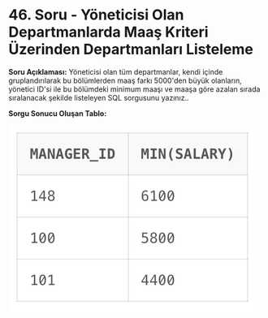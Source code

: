 # 46. Soru - Yöneticisi Olan Departmanlarda Maaş Kriteri Üzerinden Departmanları Listeleme

**Soru Açıklaması:**
Yöneticisi olan tüm departmanlar, kendi içinde gruplandırılarak bu bölümlerden maaş farkı 5000'den büyük olanların, yönetici ID'si ile bu bölümdeki minimum maaşı ve maaşa göre azalan sırada sıralanacak şekilde listeleyen SQL sorgusunu yazınız..

**Sorgu Sonucu Oluşan Tablo:**

![alt text](/Ekran-Çıktıları/Ekran-Resmi_46.png)
